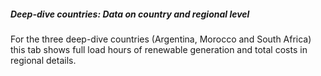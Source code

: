 ##### Deep-dive countries: Data on country and regional level

For the three deep-dive countries (Argentina, Morocco and South Africa) this tab shows full load hours of renewable generation and total costs in regional details.
